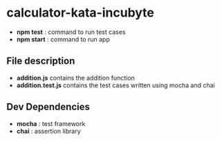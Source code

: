 
# calculator-kata-incubyte

+ **npm test** : command to run test cases 
+ **npm start** : command to run app

## File description

+ **addition.js** contains the addition function
+ **addition.test.js** contains the test cases written using mocha and chai

## Dev Dependencies

+ **mocha** : test framework
+ **chai** : assertion library